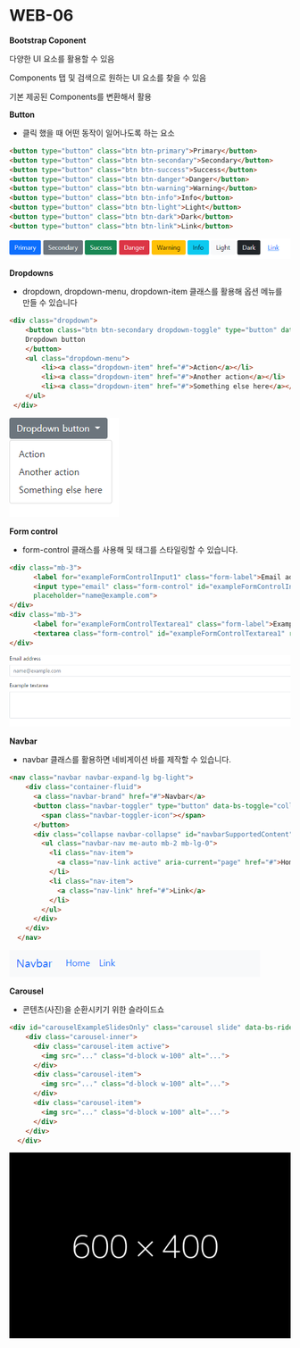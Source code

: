 # WEB-06

**Bootstrap Coponent**

다양한 UI 요소를 활용할 수 있음 

Components 탭 및 검색으로 원하는 UI 요소를 찾을 수 있음

기본 제공된 Components를 변환해서 활용



**Button**

- 클릭 했을 때 어떤 동작이 일어나도록 하는 요소

```html
<button type="button" class="btn btn-primary">Primary</button>
<button type="button" class="btn btn-secondary">Secondary</button>
<button type="button" class="btn btn-success">Success</button>
<button type="button" class="btn btn-danger">Danger</button>
<button type="button" class="btn btn-warning">Warning</button>
<button type="button" class="btn btn-info">Info</button>
<button type="button" class="btn btn-light">Light</button>
<button type="button" class="btn btn-dark">Dark</button>
<button type="button" class="btn btn-link">Link</button>
```

![button](WEB06.assets/button.png)

**Dropdowns**

- dropdown, dropdown-menu, dropdown-item 클래스를 활용해 옵션 메뉴를 만들 수 있습니다

```html
<div class="dropdown">
    <button class="btn btn-secondary dropdown-toggle" type="button" data-bs-toggle="dropdown" ariaexpanded="false">
    Dropdown button
    </button>
    <ul class="dropdown-menu">
    	<li><a class="dropdown-item" href="#">Action</a></li>
    	<li><a class="dropdown-item" href="#">Another action</a></li>
    	<li><a class="dropdown-item" href="#">Something else here</a></li>
    </ul>
 </div>
```

![dropdown](WEB06.assets/dropdown.png)

**Form control**

- form-control 클래스를 사용해  및  태그를 스타일링할 수 있습니다.

```html
<div class="mb-3">
      <label for="exampleFormControlInput1" class="form-label">Email address</label>
      <input type="email" class="form-control" id="exampleFormControlInput1"
      placeholder="name@example.com">
</div>
<div class="mb-3">
      <label for="exampleFormControlTextarea1" class="form-label">Example 		textarea</label>
      <textarea class="form-control" id="exampleFormControlTextarea1" rows="3">				  </textarea>
</div>
```

![form](WEB06.assets/form.png)

**Navbar**

- navbar 클래스를 활용하면 네비게이션 바를 제작할 수 있습니다.

```html
<nav class="navbar navbar-expand-lg bg-light">
    <div class="container-fluid">
      <a class="navbar-brand" href="#">Navbar</a>
      <button class="navbar-toggler" type="button" data-bs-toggle="collapse" data-bs-target="#navbarSupportedContent" ariacontrols="navbarSupportedContent" aria-expanded="false" aria-label="Toggle navigation">
        <span class="navbar-toggler-icon"></span>
      </button>
      <div class="collapse navbar-collapse" id="navbarSupportedContent">
        <ul class="navbar-nav me-auto mb-2 mb-lg-0">
          <li class="nav-item">
            <a class="nav-link active" aria-current="page" href="#">Home</a>
          </li>
          <li class="nav-item">
            <a class="nav-link" href="#">Link</a>
          </li>
        </ul>
      </div>
    </div>
  </nav>
```

![navbar](WEB06.assets/navbar.png)

**Carousel**

- 콘텐츠(사진)을 순환시키기 위한 슬라이드쇼

```html
<div id="carouselExampleSlidesOnly" class="carousel slide" data-bs-ride="carousel">
    <div class="carousel-inner">
      <div class="carousel-item active">
        <img src="..." class="d-block w-100" alt="...">
      </div>
      <div class="carousel-item">
        <img src="..." class="d-block w-100" alt="...">
      </div>
      <div class="carousel-item">
        <img src="..." class="d-block w-100" alt="...">
      </div>
    </div>
  </div>
```

![carousel](WEB06.assets/carousel.png)